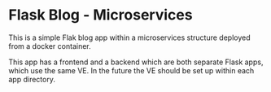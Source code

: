# Flask Blog - Microservices

This is a simple Flak blog app within a microservices structure deployed from a docker container.

This app has a frontend and a backend which are both separate Flask apps, which use the same VE.
In the future the VE should be set up within each app directory.